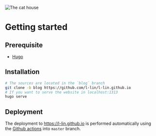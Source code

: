 ![The cat house](http://pixeljoint.com/files/icons/full/sapxong2.gif)

# Getting started

## Prerequisite

- [Hugo](https://gohugo.io/)

## Installation

```bash
# The sources are located in the `blog` branch
git clone -b blog https://github.com/l-lin/l-lin.github.io
# If you want to serve the website in localhost:1313
hugo serve
```

## Deployment

The deployment to https://l-lin.github.io is performed automatically using the [Github
actions](.github/workflows/hugo.yml) into `master` branch.

